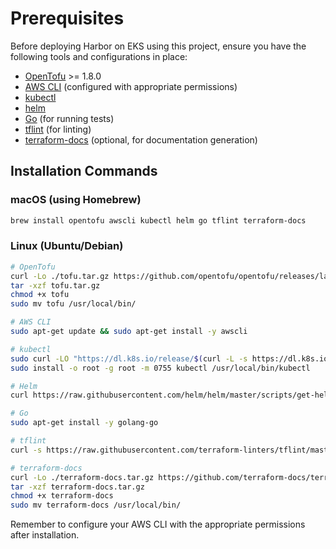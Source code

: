 # Prerequisites

Before deploying Harbor on EKS using this project, ensure you have the following tools and configurations in place:

- [OpenTofu](https://opentofu.org/docs/intro/install/) >= 1.8.0
- [AWS CLI](https://aws.amazon.com/cli/) (configured with appropriate permissions)
- [kubectl](https://kubernetes.io/docs/tasks/tools/)
- [helm](https://helm.sh/docs/intro/install/)
- [Go](https://golang.org/doc/install) (for running tests)
- [tflint](https://github.com/terraform-linters/tflint) (for linting)
- [terraform-docs](https://terraform-docs.io/user-guide/installation/) (optional, for documentation generation)

## Installation Commands

### macOS (using Homebrew)

```bash
brew install opentofu awscli kubectl helm go tflint terraform-docs
```

### Linux (Ubuntu/Debian)

```bash
# OpenTofu
curl -Lo ./tofu.tar.gz https://github.com/opentofu/opentofu/releases/latest/download/tofu_*_linux_amd64.tar.gz
tar -xzf tofu.tar.gz
chmod +x tofu
sudo mv tofu /usr/local/bin/

# AWS CLI
sudo apt-get update && sudo apt-get install -y awscli

# kubectl
sudo curl -LO "https://dl.k8s.io/release/$(curl -L -s https://dl.k8s.io/release/stable.txt)/bin/linux/amd64/kubectl"
sudo install -o root -g root -m 0755 kubectl /usr/local/bin/kubectl

# Helm
curl https://raw.githubusercontent.com/helm/helm/master/scripts/get-helm-3 | bash

# Go
sudo apt-get install -y golang-go

# tflint
curl -s https://raw.githubusercontent.com/terraform-linters/tflint/master/install_linux.sh | bash

# terraform-docs
curl -Lo ./terraform-docs.tar.gz https://github.com/terraform-docs/terraform-docs/releases/download/v0.16.0/terraform-docs-v0.16.0-$(uname)-amd64.tar.gz
tar -xzf terraform-docs.tar.gz
chmod +x terraform-docs
sudo mv terraform-docs /usr/local/bin/
```

Remember to configure your AWS CLI with the appropriate permissions after installation.
